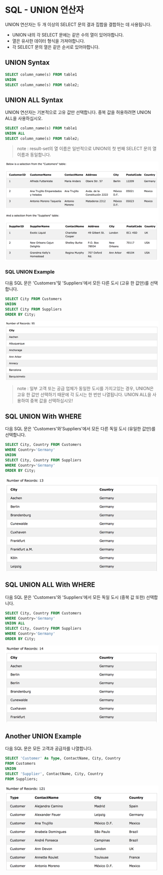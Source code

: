 # SQL - UNION 연산자

UNION 연산자는 두 개 이상의 SELECT 문의 결과 집합을 결합하는 데 사용됩니다. 

 - UNION 내의 각 SELECT 문에는 같은 수의 열이 있어야합니다.  
 - 열은 유사한 데이터 형식을 가져야합니다.
 - 각 SELECT 문의 열은 같은 순서로 있어야합니다.

## UNION Syntax

```sql
SELECT column_name(s) FROM table1
UNION
SELECT column_name(s) FROM table2;
```
## UNION ALL Syntax

UNION 연산자는 기본적으로 고유 값만 선택합니다. 중복 값을 허용하려면 UNION ALL을 사용하십시오.

```sql
SELECT column_name(s) FROM table1
UNION ALL
SELECT column_name(s) FROM table2;
```
> note : result-set의 열 이름은 일반적으로 UNION의 첫 번째 SELECT 문의 열 이름과 동일합니다.
> 

![](./images/demo-14.png)

### SQL UNION Example

다음 SQL 문은 'Customers'및 'Suppliers'에서 모든 다른 도시 (고유 한 값만)를 선택합니다.

```sql
SELECT City FROM Customers
UNION
SELECT City FROM Suppliers
ORDER BY City;
```

![](./images/union-city.png)

>note : 일부 고객 또는 공급 업체가 동일한 도시를 가지고있는 경우, UNION은 고유 한 값만 선택하기 때문에 각 도시는 한 번만 나열됩니다. UNION ALL을 사용하여 중복 값을 선택하십시오!
>

## SQL UNION With WHERE

다음 SQL 문은 'Customers'와'Suppliers'에서 모든 다른 독일 도시 (유일한 값만)를 선택합니다.

```sql
SELECT City, Country FROM Customers
WHERE Country='Germany'
UNION
SELECT City, Country FROM Suppliers
WHERE Country='Germany'
ORDER BY City;
```
![](./images/union-german.png)


## SQL UNION ALL With WHERE

다음 SQL 문은 'Customers'와 'Suppliers'에서 모든 독일 도시 (중복 값 또한) 선택합니다.

```sql
SELECT City, Country FROM Customers
WHERE Country='Germany'
UNION ALL
SELECT City, Country FROM Suppliers
WHERE Country='Germany'
ORDER BY City;
```

![](./images/union%20all.png)

## Another UNION Example	
		
다음 SQL 문은 모든 고객과 공급자를 나열합니다.

```sql
SELECT 'Customer' As Type, ContactName, City, Country
FROM Customers
UNION
SELECT 'Supplier', ContactName, City, Country
FROM Suppliers;
```

![](./images/union%20another.png)
